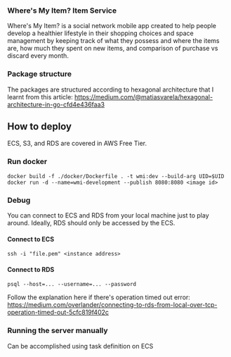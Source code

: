 ### Where's My Item? Item Service

Where's My Item? is a social network mobile app created to help people develop a healthier lifestyle in their shopping
choices and space management by keeping track of what they possess and where the items are, how
much they spent on new items, and comparison of purchase vs discard every month.

### Package structure
The packages are structured according to hexagonal architecture that I learnt from this article: https://medium.com/@matiasvarela/hexagonal-architecture-in-go-cfd4e436faa3

## How to deploy
ECS, S3, and RDS are covered in AWS Free Tier.

### Run docker
```
docker build -f ./docker/Dockerfile . -t wmi:dev --build-arg UID=$UID
docker run -d --name=wmi-development --publish 8080:8080 <image id>
```

### Debug
You can connect to ECS and RDS from your local machine just to play around. Ideally, RDS should only be accessed by the ECS.

#### Connect to ECS
```
ssh -i "file.pem" <instance address>
```

#### Connect to RDS
```
psql --host=... --username=... --password
```
Follow the explanation here if there's operation timed out error: https://medium.com/overlander/connecting-to-rds-from-local-over-tcp-operation-timed-out-5cfc819f402c

### Running the server manually
Can be accomplished using task definition on ECS
